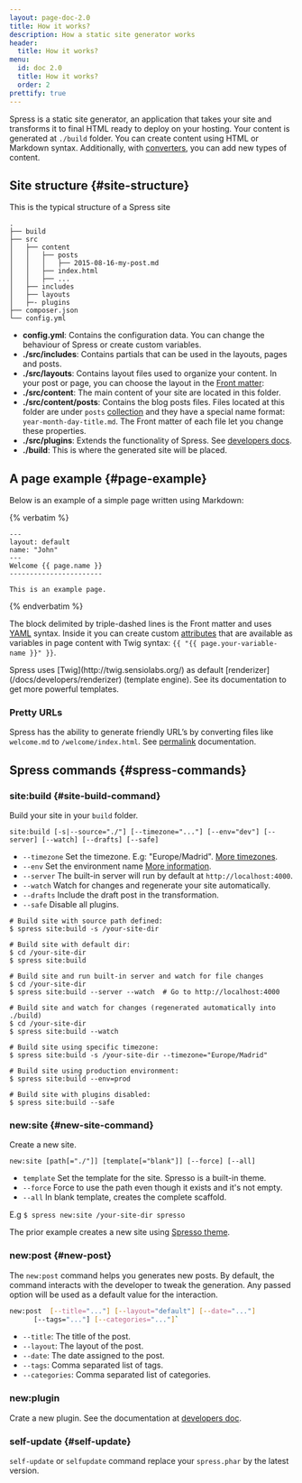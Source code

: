 ```yaml
---
layout: page-doc-2.0
title: How it works?
description: How a static site generator works
header:
  title: How it works?
menu:
  id: doc 2.0
  title: How it works?
  order: 2
prettify: true
---
```

Spress is a static site generator, an application that takes your site and 
transforms it to final HTML ready to deploy on your hosting. Your content is
generated at `./build` folder. You can create content using HTML or 
Markdown syntax. Additionally, with [converters](/docs/developers/converters), you 
can add new types of content.

## Site structure {#site-structure}

This is the typical structure of a Spress site

```
.
├── build
├── src
│   ├── content
│   │   ├── posts
│   │   │   ├── 2015-08-16-my-post.md
│   │   ├── index.html
│   │   ├── ...
│   ├── includes
│   ├── layouts
│   ├─- plugins
├── composer.json
└── config.yml
```
* **config.yml**: Contains the configuration data. You can change the behaviour of 
Spress or create custom variables.
* **./src/includes**: Contains partials that can be used in the layouts, pages and posts.
* **./src/layouts**: Contains layout files used to organize your content. In your post or page, 
you can choose the layout in the [Front matter](/docs/attributes/#front-matter):
* **./src/content**: The main content of your site are located in this folder.
* **./src/content/posts**: Contains the blog posts files. Files located at this folder
are under `posts` [collection](docs/collections) and they have a special name format: `year-month-day-title.md`.
The Front matter of each file let you change these properties.
* **./src/plugins**: Extends the functionality of Spress. See [developers docs](/docs/developers).
* **./build**: This is where the generated site will be placed.

## A page example {#page-example}

Below is an example of a simple page written using Markdown:

{% verbatim %}
```
---
layout: default
name: "John"
---
Welcome {{ page.name }}
-----------------------

This is an example page.
```
{% endverbatim %}

The block delimited by triple-dashed lines is the Front matter and uses [YAML](http://yaml.org) syntax.
Inside it you can create custom [attributes](/docs/attributes) that are available as variables in page
content with Twig syntax: `{{ "{{ page.your-variable-name }}" }}`.

<div class="panel panel-default">
  <div class="panel-body">
    <div class="row">
        <div class="col-md-1">
            <i class="fa fa-bookmark-o fa-3x"></i>
        </div>
        <div class="col-md-11">
            <p markdown="1">
                Spress uses [Twig](http://twig.sensiolabs.org/) as default [renderizer](/docs/developers/renderizer)
                (template engine). See its documentation to get more powerful
                templates.
            </p>
        </div>
    </div>
  </div>
</div>

### Pretty URLs

Spress has the ability to generate friendly URL’s by converting files like `welcome.md` to `/welcome/index.html`.
See [permalink](/docs/permalinks) documentation.

## Spress commands {#spress-commands}

### site:build {#site-build-command}

Build your site in your `build` folder. 

`site:build [-s|--source="./"] [--timezone="..."] [--env="dev"] [--server] [--watch] [--drafts] [--safe]`

* `--timezone` Set the timezone. E.g: "Europe/Madrid".
[More timezones](http://www.php.net/manual/en/timezones.php).
* `--env` Set the environment name [More information](/docs/configuration/#environment).
* `--server` The built-in server will run by default at `http://localhost:4000`.
* `--watch` Watch for changes and regenerate your site automatically.
* `--drafts` Include the draft post in the transformation.
* `--safe` Disable all plugins.

```
# Build site with source path defined:
$ spress site:build -s /your-site-dir

# Build site with default dir:
$ cd /your-site-dir
$ spress site:build

# Build site and run built-in server and watch for file changes
$ cd /your-site-dir
$ spress site:build --server --watch  # Go to http://localhost:4000

# Build site and watch for changes (regenerated automatically into ./build)
$ cd /your-site-dir
$ spress site:build --watch

# Build site using specific timezone:
$ spress site:build -s /your-site-dir --timezone="Europe/Madrid"

# Build site using production environment:
$ spress site:build --env=prod

# Build site with plugins disabled:
$ spress site:build --safe
```

### new:site {#new-site-command}

Create a new site. 

`new:site [path[="./"]] [template[="blank"]] [--force] [--all]`

* `template` Set the template for the site. Spresso is a built-in theme.
* `--force` Force to use the path even though it exists and it's not empty.
* `--all` In blank template, creates the complete scaffold.

E.g `$ spress new:site /your-site-dir spresso`

The prior example creates a new site using [Spresso theme](https://github.com/yosymfony/Spress-theme-spresso/tree/2.0).

### new:post {#new-post}

The `new:post` command helps you generates new posts.
By default, the command interacts with the developer to tweak the generation.
Any passed option will be used as a default value for the interaction.

```bash
new:post  [--title="..."] [--layout="default"] [--date="..."]
      [--tags="..."] [--categories="..."]`
```
* `--title`: The title of the post.
* `--layout`: The layout of the post.
* `--date`: The date assigned to the post.
* `--tags`: Comma separated list of tags.
* `--categories`: Comma separated list of categories.

### new:plugin

Crate a new plugin. See the documentation at [developers doc](/docs/developers).

### self-update {#self-update}

`self-update` or `selfupdate` command replace your `spress.phar` by the latest version.
